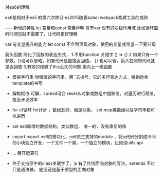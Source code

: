 对es6的理解

es6是相对于es5 的第六次修订
es2015随着babel webpack构建工具的成熟

——新增的特性
let 变量和const 常量声明 具有var 没有的块级作用域
比如循环监听时闭包就不需要了，让代码更好理解

var 有变量提升的能力 let const 不会到顶级对象，使用的变量或常量一下要升级

箭头函数
简化了函数的表达形式，
  1.不用function 关键字 () => {}
  2.如果只有一个参数，()也可以省略，如果代码是直接返回值， {} 也可以省，箭头右侧的代码就是返回值
  3.有效的规避了this丢失的问题 指向上一级函数
- 模板字符串
  增强版的字符串，用``云括号，它的多行表达方式，特别适合template的书写

- 解构赋值
  可解，spread可合 reset从对象或数组中提取值，对遍历进行赋值，提高开发效率

- for of循环
 for计步 ，数组友好，但是对象， set map类数组以及字符串都可以遍历

- set es6新增的数据结构，类似数组， 唯一的，没有重复的值

- import export es6的模块化，es6原生支持的module ，将js代码分割成不同的小块独立开发，一个文件一个类，一个独立的模块，比如说utils api
 
- ... 展开运算符
- 终于支持原生的class关键字了，js  有了传统面向对象的写法，extends 不过只是语法糖，
  底层还是基于原型的面向对象
  




